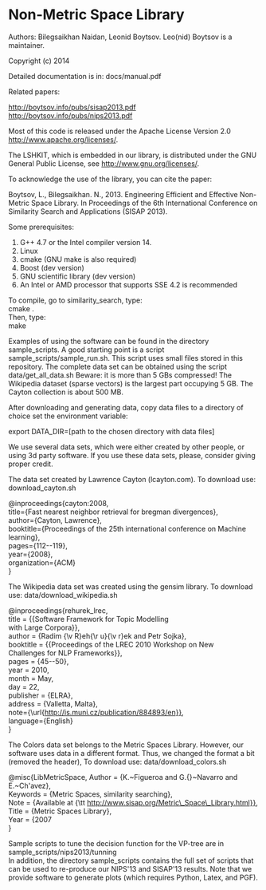 Non-Metric Space Library
=================

Authors: Bilegsaikhan Naidan, Leonid Boytsov. Leo(nid) Boytsov is a maintainer.

Copyright (c) 2014

Detailed documentation is in: docs/manual.pdf

Related papers:

http://boytsov.info/pubs/sisap2013.pdf  
http://boytsov.info/pubs/nips2013.pdf  

Most of this code is released under the
Apache License Version 2.0 http://www.apache.org/licenses/.

The LSHKIT, which is embedded in our library, is distributed under the GNU General Public License, see http://www.gnu.org/licenses/. 

To acknowledge the use of the library, you can cite the paper:

Boytsov, L., Bilegsaikhan. N., 2013. Engineering Efficient and Effective Non-Metric Space Library. In Proceedings of the 6th International Conference on Similarity Search and Applications (SISAP 2013).  

Some prerequisites:

1. G++ 4.7 or the Intel compiler version 14.
2. Linux
3. cmake (GNU make is also required)
5. Boost (dev version)
6. GNU scientific library (dev version)
7. An Intel or AMD processor that supports SSE 4.2 is recommended

To compile, go to similarity_search, type:  
cmake .  
Then, type:  
make   

Examples of using the software can be found in the directory sample_scripts. A good starting point is a script sample_scripts/sample_run.sh. This script uses small files stored in this repository. The complete data set can be obtained using the script data/get_all_data.sh Beware: it is more than 5 GBs compressed! The Wikipedia dataset (sparse vectors) is the largest part occupying 5 GB. The Cayton collection is about 500 MB.

After downloading and generating data, copy data files to a directory of choice set the environment variable:  

export DATA_DIR=[path to the chosen directory with data files]

We use several data sets, which were either created by other people,
or using 3d party software. If you use these data sets, please, consider
giving proper credit.

The data set created by Lawrence Cayton (lcayton.com).
To download use: download_cayton.sh

@inproceedings{cayton:2008,  
    title={Fast nearest neighbor retrieval for bregman divergences},  
    author={Cayton, Lawrence},   
    booktitle={Proceedings of the 25th international conference on Machine learning},  
    pages={112--119},   
    year={2008},   
    organization={ACM}  
}  

The Wikipedia data set was created using the gensim library.
To download use: data/download_wikipedia.sh

@inproceedings{rehurek_lrec,  
    title = {{Software Framework for Topic Modelling   
            with Large Corpora}},  
    author = {Radim {\v R}eh{\r u}{\v r}ek and Petr Sojka},  
    booktitle = {{Proceedings of the LREC 2010 Workshop on New  
                Challenges for NLP Frameworks}},  
    pages = {45--50},  
    year = 2010,  
    month = May,  
    day = 22,  
    publisher = {ELRA},  
    address = {Valletta, Malta},  
    note={\url{http://is.muni.cz/publication/884893/en}},  
    language={English}  
}  

The Colors data set belongs to the Metric Spaces Library.
However, our software uses data in a different format.
Thus, we changed the format a bit (removed the header),
To download use: data/download_colors.sh

@misc{LibMetricSpace, 
    Author = {K.~Figueroa and G.{}~Navarro and E.~Ch\'avez},  
    Keywords = {Metric Spaces, similarity searching},  
    Note = {Available at {\tt http://www.sisap.org/Metric\_Space\_Library.html}},  
    Title = {Metric Spaces Library},  
    Year = {2007  
} 


Sample scripts to tune the decision function for the VP-tree are in sample_scripts/nips2013/tunning   
In addition, the directory sample_scripts contains the full set of scripts that can be used to re-produce our NIPS'13 and SISAP'13 results.  Note that we provide software to generate plots (which requires Python, Latex, and PGF).   



